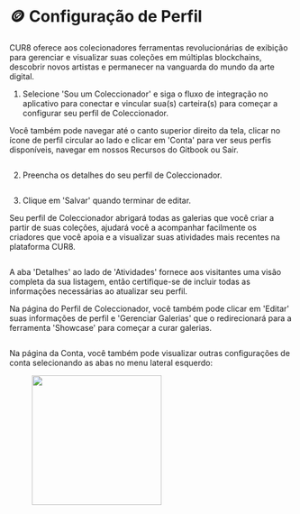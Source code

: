 # 🪙 Configuração de Perfil

CUR8 oferece aos colecionadores ferramentas revolucionárias de exibição para gerenciar e visualizar suas coleções em múltiplas blockchains, descobrir novos artistas e permanecer na vanguarda do mundo da arte digital.&#x20;

1. Selecione 'Sou um Coleccionador' e siga o fluxo de integração no aplicativo para conectar e vincular sua(s) carteira(s) para começar a configurar seu perfil de Coleccionador.

Você também pode navegar até o canto superior direito da tela, clicar no ícone de perfil circular ao lado e clicar em 'Conta' para ver seus perfis disponíveis, navegar em nossos Recursos do Gitbook ou Sair.

<figure><img src="../../.gitbook/assets/Screenshot 2025-01-03 at 07.47.41.png" alt=""><figcaption></figcaption></figure>

2. Preencha os detalhes do seu perfil de Coleccionador.

<figure><img src="../../.gitbook/assets/Screenshot 2025-01-03 at 07.49.11.png" alt=""><figcaption></figcaption></figure>

3. Clique em 'Salvar' quando terminar de editar.

Seu perfil de Coleccionador abrigará todas as galerias que você criar a partir de suas coleções, ajudará você a acompanhar facilmente os criadores que você apoia e a visualizar suas atividades mais recentes na plataforma CUR8.

<figure><img src="../../.gitbook/assets/Screenshot 2025-01-03 at 08.10.42.png" alt=""><figcaption></figcaption></figure>

A aba 'Detalhes' ao lado de 'Atividades' fornece aos visitantes uma visão completa da sua listagem, então certifique-se de incluir todas as informações necessárias ao atualizar seu perfil.&#x20;

Na página do Perfil de Coleccionador, você também pode clicar em 'Editar' suas informações de perfil e 'Gerenciar Galerias' que o redirecionará para a ferramenta 'Showcase' para começar a curar galerias.

<figure><img src="../../.gitbook/assets/Screenshot 2025-01-03 at 08.13.24.png" alt=""><figcaption></figcaption></figure>

Na página da Conta, você também pode visualizar outras configurações de conta selecionando as abas no menu lateral esquerdo:

<figure><img src="../../.gitbook/assets/Screenshot 2025-01-03 at 08.17.11.png" alt="" width="230"><figcaption></figcaption></figure>